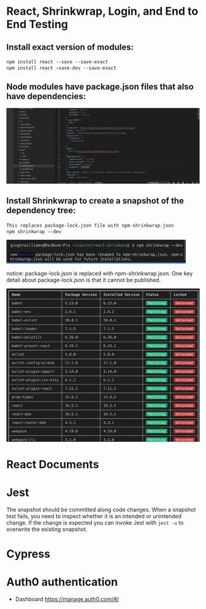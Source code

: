 # React, Shrinkwrap, Login, and End to End Testing

## Install exact version of modules:
    npm install react --save --save-exact
    npm install react —save-dev --save-exact

## Node modules have package.json files that also have dependencies:
![alt text](https://raw.githubusercontent.com/gingerwilliams/gingerwilliams.github.io/master/images/shrinkwrap/node-package_packageJson.png)

## Install Shrinkwrap to create a snapshot of the dependency tree:
    This replaces package-lock.json file with npm-shrinkwrap.json
    npm shrinkwrap —-dev


![alt text](https://raw.githubusercontent.com/gingerwilliams/gingerwilliams.github.io/master/images/shrinkwrap/shrinkwrap-dev.png)

notice: package-lock.json is replaced with npm-shrinkwrap.json. One key detail about package-lock.json is that it cannot be published.


![alt text](https://raw.githubusercontent.com/gingerwilliams/gingerwilliams.github.io/master/images/shrinkwrap/npmvet-r_Inlinetable.png)

# React Documents
<!-- https://reactjs.org/docs/forms.html -->

# Jest 
<!-- https://jestjs.io/docs/en/tutorial-react -->
The snapshot should be committed along code changes. When a snapshot test fails, you need to inspect whether it is an intended or unintended change. If the change is expected you can invoke Jest with ```jest -u``` to overwrite the existing snapshot.

# Cypress 
<!-- https://docs.cypress.io/ -->

# Auth0 authentication 
<!-- https://auth0.com/docs/api/management/v2 -->
- Dashboard
    https://manage.auth0.com/#/